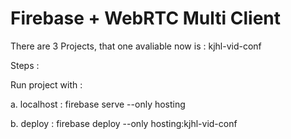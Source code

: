 # Firebase + WebRTC Multi Client

There are 3 Projects, that one avaliable now is : kjhl-vid-conf

Steps :

Run project with :

a. localhost : firebase serve --only hosting

b. deploy : firebase deploy --only hosting:kjhl-vid-conf
